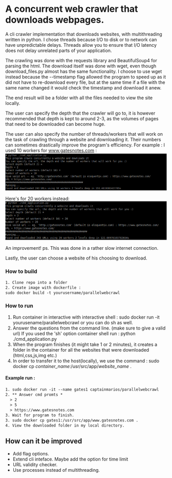 # A concurrent web crawler that downloads webpages.
A cli crawler implementation that downloads websites, with multithreading written in python. I chose threads because I/O to disk or to network can have unpredictable delays.
Threads allow you to ensure that I/O latency does not delay unrelated parts of your application.

The crawling was done with the requests library and BeautifulSoup4 for parsing the html. The download itself was done with wget, even though download_files.py almost has the same functionality.  I choose to use wget instead because the --timestamp flag allowed the program to speed up as it did not have to re-download every file, but at the same time if a file with the same name changed it would check the timestamp and download it anew.

The end result will be a folder with all the files needed to view the site locally.

The user can specify the depth that the crawler will go to, 
it is however recommended that depth is kept to around 2-3, as the volumes of pages that need to be downloaded can become huge.

The user can also specify the number of threads/workers that will work on the task of crawling through a website and downloading it. Their numbers can sometimes drastically improve 
the program's efficiency. 
For example :
I used 10 workers for www.gatesnotes.com :
![](pics/first.png)

Here's for 20 workers instead:
![](pics/second.png)

An improvement! ps. This was done in a rather slow internet connection.

Lastly, the user can choose a website of his choosing to download.




### How to build
```
1. Clone repo into a folder
2. Create image with dockerfile :
sudo docker build -t yourusername/parallelwebcrawl
```
### How to run

1. Run container in interactive with interactive shell : 
sudo docker run -it yourusename/parallelwebcrawl
or you can do sh as well.
2. Answer the questions from the command line. (make sure to give a valid url) 
If you used the 'sh' option container shell run : 
  python ./cmd_application.py
3. When the program finishes (it might take 1 or 2 minutes), it creates a folder in the container for all the websites that were downloaded (html,css,js,img etc.)
4. In order to transfer it to the host(locally), we use the command :
sudo docker cp *container_name*:/usr/src/app/*website_name* .

#### Example run :
```
1. sudo docker run -it --name gates1 captainmarios/parallelwebcrawl
2. ** Answer cmd promts * 
  > 2
  > 5
  > https://www.gatesnotes.com
3. Wait for program to finish.
3. sudo docker cp gates1:/usr/src/app/www.gatesnotes.com .
4. View the downloaded folder in my local directory.
```
## How can it be improved
- Add flag options.
- Extend cli inteface. Maybe add the option for time limit
-  URL validity checker.
- Use processes instead of multithreading.
